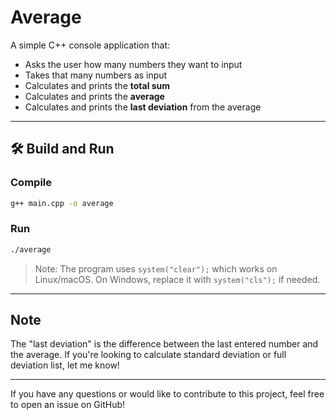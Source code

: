 # Average

A simple C++ console application that:

- Asks the user how many numbers they want to input
- Takes that many numbers as input
- Calculates and prints the **total sum**
- Calculates and prints the **average**
- Calculates and prints the **last deviation** from the average

---

## 🛠️ Build and Run

### Compile

```bash
g++ main.cpp -o average
```

### Run

```bash
./average
```

> Note: The program uses `system("clear");` which works on Linux/macOS. On Windows, replace it with `system("cls");` if needed.

---

## Note

The "last deviation" is the difference between the last entered number and the average. If you're looking to calculate standard deviation or full deviation list, let me know!

---

If you have any questions or would like to contribute to this project, feel free to open an issue on GitHub!